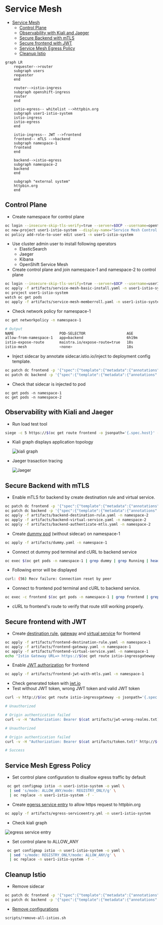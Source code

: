 # Service Mesh
<!-- TOC -->

- [Service Mesh](#service-mesh)
  - [Control Plane](#control-plane)
  - [Observability with Kiali and Jaeger](#observability-with-kiali-and-jaeger)
  - [Secure Backend with mTLS](#secure-backend-with-mtls)
  - [Secure frontend with JWT](#secure-frontend-with-jwt)
  - [Service Mesh Egress Policy](#service-mesh-egress-policy)
  - [Cleanup Istio](#cleanup-istio)

<!-- /TOC -->
```mermaid
graph LR
    requester-->router
    subgraph users
    requester
    end
    
    router-->istio-ingress
    subgraph openshift-ingress
    router
    end

    istio-egress-- whitelist -->httpbin.org
    subgraph user1-istio-system
    istio-ingress
    istio-egress
    end
    
    istio-ingress-- JWT -->frontend
    frontend-- mTLS -->backend
    subgraph namespace-1
    frontend
    end

    backend-->istio-egress
    subgraph namespace-2
    backend
    end

    subgraph "external system"
    httpbin.org
    end
```

## Control Plane
- Create namespace for control plane
```bash
oc login --insecure-skip-tls-verify=true --server=$OCP --username=opentlc-mgr
oc new-project user1-istio-system --display-name="Service Mesh Control Plane for user1"
oc policy add-role-to-user edit user1 -n user1-istio-system
```
- Use cluster admin user to install following operators
  - ElasticSearch
  - Jaeger
  - Kibana
  - OpenShift Service Mesh
- Create control plane and join namespace-1 and namespace-2 to control plane
```bash
oc login --insecure-skip-tls-verify=true --server=$OCP --username=user1
oc apply -f artifacts/service-mesh-basic-install.yaml -n user1-istio-system
oc project user1-istio-system
watch oc get pods
oc apply -f artifacts/service-mesh-memberroll.yaml -n user1-istio-system
```
- Check network policy for namespace-1
```bash
oc get networkpolicy -n namespace-1

# Output
NAME                     POD-SELECTOR                   AGE
allow-from-namespace-1   app=backend                    6h19m
istio-expose-route       maistra.io/expose-route=true   18s
istio-mesh               <none>                         18s
```
- Inject sidecar by annotate sidecar.istio.io/inject to deployment config template.
```bash
oc patch dc frontend -p '{"spec":{"template":{"metadata":{"annotations":{"sidecar.istio.io/inject":"true"}}}}}' -n namespace-1
oc patch dc backend -p '{"spec":{"template":{"metadata":{"annotations":{"sidecar.istio.io/inject":"true"}}}}}' -n namespace-2
```
- Check that sidecar is injected to pod
```
oc get pods -n namespace-1
oc get pods -n namespace-2
```

## Observability with Kiali and Jaeger
- Run load test tool
```bash
siege -c 5 https://$(oc get route frontend -o jsonpath='{.spec.host}' -n namespace-1)
```
- Kiali graph displays application topology
  
  ![kiali graph](images/kiali-graph.png)

- Jaeger trasaction tracing
  
  ![Jaeger](images/jaeger.png)

## Secure Backend with mTLS
- Enable mTLS for backend by create destination rule and virtual service.
```bash
oc patch dc frontend -p '{"spec":{"template":{"metadata":{"annotations":{"sidecar.istio.io/rewriteAppHTTPProbers":"true"}}}}}' -n namespace-1
oc patch dc backend -p '{"spec":{"template":{"metadata":{"annotations":{"sidecar.istio.io/rewriteAppHTTPProbers":"true"}}}}}' -n namespace-2
oc apply -f artifacts/backend-destination-rule.yaml -n namespace-2
oc apply -f artifacts/backend-virtual-service.yaml -n namespace-2
oc apply -f artifacts/backend-authenticate-mtls.yaml -n namespace-2
```
- Create [dummy pod](artifacts/dummy.yaml) (without sidecar) on namespace-1 
```bash
oc apply -f artifacts/dummy.yaml -n namespace-1
```
- Connect ot dummy pod terminal and cURL to backend service
```bash
oc exec $(oc get pods -n namespace-1 | grep dummy | grep Running | head -n 1 | awk '{print $1}') -n namespace-1 -- curl http://backend.namespace-2.svc.cluster.local:8080
```
- Following error will be displayed
```bash
curl: (56) Recv failure: Connection reset by peer
```
- Connect to frontend pod terminal and cURL to backend service.
```bash
oc exec -c frontend $(oc get pods -n namespace-1 | grep frontend | grep Running | head -n 1 | awk '{print $1}') -n namespace-1 -- curl http://backend.namespace-2.svc.cluster.local:8080
```
- cURL to frontend's route to verify that route still working properly.

## Secure frontend with JWT
- Create [destination rule](artifacts/frontend-destination-rule.yaml), [gateway](artifacts/frontend-gateway.yaml) and [virtual service](artifacts/frontend-virtual-service.yaml) for frontend
```bash
oc apply -f artifacts/frontend-destination-rule.yaml -n namespace-1
oc apply -f artifacts/frontend-gateway.yaml -n namespace-1
oc apply -f artifacts/frontend-virtual-service.yaml -n namespace-1
echo "Istio Gateway URL=> https://$(oc get route istio-ingressgateway -o jsonpath='{.spec.host}' -n user1-istio-system)"
```
- Enable [JWT authorization](artifacts/frontend-jwt-with-mtls.yaml) for frontend
```bash
oc apply -f artifacts/frontend-jwt-with-mtls.yaml -n namespace-1
```
- Check generated token with [jwt.io](https://jwt.io)
- Test without JWT token, wrong JWT token and valid JWT token
```bash
curl -v http://$(oc get route istio-ingressgateway -o jsonpath='{.spec.host}' -n user1-istio-system)

# Unauthorized

# Origin authentication failed
curl -v -H "Authorization: Bearer $(cat artifacts/jwt-wrong-realms.txt)" http://$(oc get route istio-ingressgateway -o jsonpath='{.spec.host}' -n user1-istio-system)

# Unauthorized

# Origin authentication failed
curl -v -H "Authorization: Bearer $(cat artifacts/token.txt)" http://$(oc get route istio-ingressgateway -o jsonpath='{.spec.host}' -n user1-istio-system)

# Success
```

## Service Mesh Egress Policy
<!-- - Remove egress firewall
```bash
oc login --insecure-skip-tls-verify=true --server=$OCP --username=opentlc-mgr
oc delete -f artifacts/egress-namespace-2.yaml -n namespace-2
``` -->
- Set control plane configuration to disallow egress traffic by default
```bash
 oc get configmap istio -n user1-istio-system -o yaml \
  | sed 's/mode: ALLOW_ANY/mode: REGISTRY_ONLY/g' \
  | oc replace -n user1-istio-system -f -
```
- Create [egerss service entry](artifacts/egress-serviceentry.yml) to allow https request to httpbin.org
```bash
oc apply -f artifacts/egress-serviceentry.yml -n user1-istio-system
```
- Check kiali graph

![egress service entry](images/kiali-egress-service-entry.png)

- Set control plane to ALLOW_ANY
```bash
 oc get configmap istio -n user1-istio-system -o yaml \
  | sed 's/mode: REGISTRY_ONLY/mode: ALLOW_ANY/g' \
  | oc replace -n user1-istio-system -f -
```

## Cleanup Istio
- Remove sidecar
```bash
oc patch dc frontend -p '{"spec":{"template":{"metadata":{"annotations":{"sidecar.istio.io/inject":"false"}}}}}' -n namespace-1
oc patch dc backend -p '{"spec":{"template":{"metadata":{"annotations":{"sidecar.istio.io/inject":"false"}}}}}' -n namespace-2
```
- [Remove configurations](scripts/remove-all-istios.sh)
```bash
scripts/remove-all-istios.sh
```
